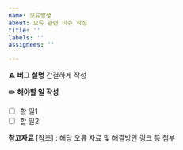```yaml
---
name: 오류발생
about: 오류 관련 이슈 작성
title: ''
labels: ''
assignees: ''

---
```


**⚠️ 버그 설명**
간결하게 작성

**✏️ 해야할 일 작성**
- [ ] 할 일1
- [ ] 할 일2

**참고자료**
[참조] : 해당 오류 자료 및 해결방안 링크 등 첨부
